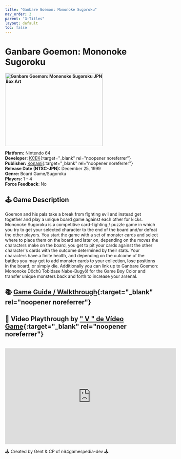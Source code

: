 ```yaml
---
title: "Ganbare Goemon: Mononoke Sugoroku"
nav_order: 3
parent: "G-Titles"
layout: default
toc: false
---
```


# Ganbare Goemon: Mononoke Sugoroku

<b>
<img src="https://images.launchbox-app.com/2beccdaa-f316-4d94-85c3-466677fe9246.png" alt="Ganbare Goemon: Mononoke Sugoroku JPN Box Art" width="320" height="240" />
</b>

**Platform:** Nintendo 64  
**Developer:** [KCEK](https://en.wikipedia.org/wiki/Konami#Former_subsidiaries){:target="_blank" rel="noopener noreferrer"}  
**Publisher:** [Konami](https://en.wikipedia.org/wiki/Konami){:target="_blank" rel="noopener noreferrer"}  
**Release Date (NTSC-JPN):** December 25, 1999  
**Genre:** Board Game/Sugoroku  
**Players:** 1 - 4  
**Force Feedback:** No  

## 🕹️ Game Description
Goemon and his pals take a break from fighting evil and instead get together and play a unique board game against each other for kicks. Mononoke Sugoroku is a competitive card-fighting / puzzle game in which you try to get your selected character to the end of the board and/or defeat the other players. You start the game with a set of monster cards and select where to place them on the board and later on, depending on the moves the characters make on the board, you get to pit your cards against the other character's cards with the outcome determined by their stats. Your characters have a finite health, and depending on the outcome of the battles you may get to add monster cards to your collection, lose positions in the board, or simply die. Additionally you can link up to Ganbare Goemon: Mononoke Dōchū Tobidase Nabe-Bugyō! for the Game Boy Color and transfer unique monsters back and forth to increase your arsenal.

## 📚 [Game Guide / Walkthrough](https://gamefaqs.gamespot.com/n64/576603-goemon-mononoke-sugoroku/faqs/8031){:target="_blank" rel="noopener noreferrer"}

## 🎥 Video Playthrough by [" V " de Vídeo Game](https://www.youtube.com/channel/UCRz-dQxksk2IRaCTaJISGmA){:target="_blank" rel="noopener noreferrer"}
<br />  
<iframe width="560" height="315" src="https://www.youtube.com/embed/ZcNxDmR0yzc" title="Ganbare Goemon: Mononoke Sugoroku Gameplay" frameborder="0" allowfullscreen></iframe>

🕹️ Created by Gent & CP of n64gamespedia-dev 🕹️  
<!-- Vault Format: n64gamespedia-dev -->  
<!-- Protocol Source: _vault-specs/format-protocol.md -->
